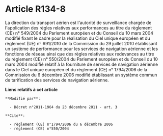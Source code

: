 # Article R134-8

La direction du transport aérien est l'autorité de surveillance chargée de l'application des règles relatives aux
performances au titre du règlement (CE) n° 549/2004 du Parlement européen et du Conseil du 10 mars 2004 modifié fixant le
cadre pour la réalisation du Ciel unique européen et du règlement (UE) n° 691/2010 de la Commission du 29 juillet 2010
établissant un système de performance pour les services de navigation aérienne et les fonctions de réseau ainsi que des
règles relatives aux redevances au titre du règlement (CE) n° 550/2004 du Parlement européen et du Conseil du 10 mars 2004
modifié relatif à la fourniture de services de navigation aérienne dans le Ciel unique européen et du règlement (CE) n°
1794/2006 de la Commission du 6 décembre 2006 modifié établissant un système commun de tarification des services de
navigation aérienne.

**Liens relatifs à cet article**

	**Modifié par**:

	  - Décret n°2011-1964 du 23 décembre 2011 - art. 3

	**Cite**:

	  - règlement (CE) n°1794/2006 du 6 décembre 2006
	  - règlement (CE) n°550/2004
